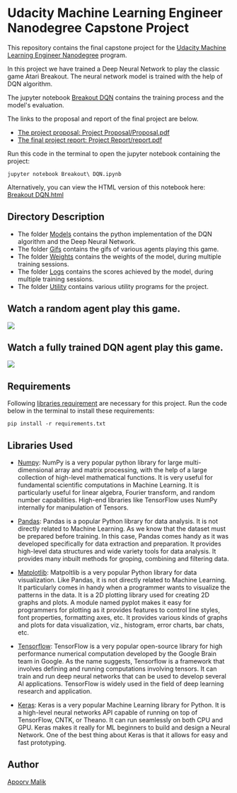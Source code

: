 # Udacity Machine Learning Engineer Nanodegree Capstone Project
This repository contains the final capstone project for the [Udacity Machine Learning Engineer Nanodegree](https://www.udacity.com/course/machine-learning-engineer-nanodegree--nd009t) program. 

In this project we have trained a Deep Neural Network to play the classic game Atari Breakout. The neural network model is trained with the help of DQN algorithm. 

The jupyter notebook [Breakout DQN](Breakout%20DQN) contains the training process and the model's evaluation.

The links to the proposal and report of the final 
project are below.

* [The project proposal: Project Proposal/Proposal.pdf](Project%20Proposal/proposal.pdf) 
* [The final project report: Project Report/report.pdf](Project%20Report/report.pdf)

Run this code in the terminal to open the jupyter notebook containing the project:

`jupyter notebook Breakout\ DQN.ipynb`

Alternatively, you can view the HTML version of this notebook here: [Breakout DQN.html](Breakout%20DQN.html)

## Directory Description
*   The folder [Models](Models/) contains the python implementation of the DQN algorithm and the Deep Neural Network. 
*   The folder [Gifs](Gifs/) contains the gifs of various agents playing this game.
*   The folder [Weights](Weights/) contains the weights of the model, during multiple training sessions.
*   The folder [Logs](Logs/) contains the scores achieved by the model, during multiple training sessions.
*   The folder [Utility](Utility/) contains various utility programs for the project.

## Watch a random agent play this game.

![](Gifs/random_agent.gif)

## Watch a fully trained DQN agent play this game.

![](Gifs/intelligent_agent.gif)

## Requirements
Following [libraries requirement](/requirements.txt) are necessary for this project. Run the code below in the terminal to install these requirements:

`pip install -r requirements.txt`

## Libraries Used
*   [Numpy](https://www.numpy.org/): NumPy is a very popular python library for large multi-dimensional array and matrix processing, with the help of a large collection of high-level mathematical functions. It is very useful for fundamental scientific computations in Machine Learning. It is particularly useful for linear algebra, Fourier transform, and random number capabilities. High-end libraries like TensorFlow uses NumPy internally for manipulation of Tensors.

*   [Pandas](https://pandas.pydata.org/): Pandas is a popular Python library for data analysis. It is not directly related to Machine Learning. As we know that the dataset must be prepared before training. In this case, Pandas comes handy as it was developed specifically for data extraction and preparation. It provides high-level data structures and wide variety tools for data analysis. It provides many inbuilt methods for groping, combining and filtering data.

*   [Matplotlib](https://matplotlib.org/): Matpoltlib is a very popular Python library for data visualization. Like Pandas, it is not directly related to Machine Learning. It particularly comes in handy when a programmer wants to visualize the patterns in the data. It is a 2D plotting library used for creating 2D graphs and plots. A module named pyplot makes it easy for programmers for plotting as it provides features to control line styles, font properties, formatting axes, etc. It provides various kinds of graphs and plots for data visualization, viz., histogram, error charts, bar chats, etc.

*   [Tensorflow](https://www.tensorflow.org/): TensorFlow is a very popular open-source library for high performance numerical computation developed by the Google Brain team in Google. As the name suggests, Tensorflow is a framework that involves defining and running computations involving tensors. It can train and run deep neural networks that can be used to develop several AI applications. TensorFlow is widely used in the field of deep learning research and application.

*   [Keras](https://keras.io/): Keras is a very popular Machine Learning library for Python. It is a high-level neural networks API capable of running on top of TensorFlow, CNTK, or Theano. It can run seamlessly on both CPU and GPU. Keras makes it really for ML beginners to build and design a Neural Network. One of the best thing about Keras is that it allows for easy and fast prototyping.

## Author
[Apoorv Malik](https://github.com/1998apoorvmalik)
